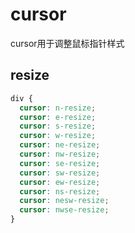 # cursor

cursor用于调整鼠标指针样式



## resize

```css
div {
  cursor: n-resize;
  cursor: e-resize;
  cursor: s-resize; 
  cursor: w-resize;
  cursor: ne-resize;
  cursor: nw-resize;
  cursor: se-resize;
  cursor: sw-resize;
  cursor: ew-resize;
  cursor: ns-resize;
  cursor: nesw-resize;
  cursor: nwse-resize;
}
```



